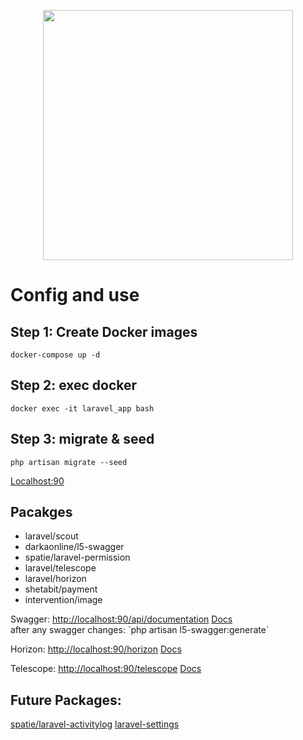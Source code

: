<p align="center">
    <a href="https://laravel.com" target="_blank">
        <img src="https://raw.githubusercontent.com/laravel/art/master/logo-lockup/5%20SVG/2%20CMYK/1%20Full%20Color/laravel-logolockup-cmyk-red.svg" width="400">
    </a>
</p>

# Config and use
## Step 1: Create Docker images

```
docker-compose up -d
```
## Step 2: exec docker

```
docker exec -it laravel_app bash
```

## Step 3: migrate & seed
```
php artisan migrate --seed
```

<!-- ## and then:
```
npm run dev -- --host
``` -->
<a href="http://localhost:90" target="_blank">Localhost:90</a>


## Pacakges
* laravel/scout
* darkaonline/l5-swagger
* spatie/laravel-permission
* laravel/telescope
* laravel/horizon
* shetabit/payment
* intervention/image

<p>
Swagger: <a href="http://localhost:90/api/documentation" target="_blank">http://localhost:90/api/documentation</a> <a href="https://swagger.io/docs/">Docs</a><br>
after any swagger changes: `php artisan l5-swagger:generate`
</p>

<p>
    Horizon: <a href="http://localhost:90/horizon" target="_blank">http://localhost:90/horizon</a> <a href="https://laravel.com/docs/11.x/horizon" target="_blank">Docs</a>
</p>

<p>
    Telescope: <a href="http://localhost:90/telescope">http://localhost:90/telescope</a> <a href="https://laravel.com/docs/11.x/telescope">Docs</a>
</p>

## Future Packages:
[spatie/laravel-activitylog](https://github.com/spatie/laravel-activitylog)
[laravel-settings](https://github.com/spatie/laravel-settings)
